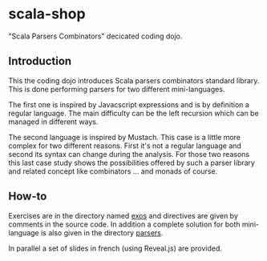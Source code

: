 scala-shop
==========

"Scala Parsers Combinators" decicated coding dojo.


Introduction
------------

This the coding dojo introduces Scala parsers combinators standard library. 
This is done performing parsers for two different mini-languages. 

The first one is inspired by Javacscript expressions and is by definition a regular 
language. The main difficulty can be the left recursion which can be managed
in different ways.

The second language is inspired by Mustach. This case is a little more complex
for two different reasons. First it's not a regular language and second its
syntax can change during the analysis. For those two reasons this last case study
shows the possibilities offered by such a parser library and related concept
like combinators ... and monads of course.

How-to
------

Exercises are in the directory named [exos](https://github.com/d-plaindoux/scala-shop/tree/master/src/main/scala/toulousejug/exo) 
and directives are given by comments in the source code. In addition a complete solution for both mini-language is also given in the directory [parsers](https://github.com/d-plaindoux/scala-shop/tree/master/src/main/scala/toulousejug/parsers).

In parallel a set of slides in french (using Reveal.js) are provided.

